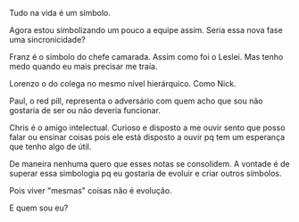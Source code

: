 
Tudo na vida é um símbolo. 

Agora estou simbolizando um pouco a equipe assim.  Seria essa nova fase uma sincronicidade?


Franz é o símbolo do chefe camarada. Assim como  foi o Leslei. Mas tenho medo quando eu mais precisar me traía. 

Lorenzo o do colega no mesmo nível hierárquico. Como Nick.

Paul, o red pill, representa o adversário com quem acho que sou não gostaria de ser ou não deveria funcionar.


Chris é o amigo intelectual. Curioso e disposto a me ouvir sento que posso falar ou ensinar coisas pois ele está disposto a ouvir pq tem um esperança que tenho algo de útil.


De maneira nenhuma quero que esses notas se consolidem. A vontade é de superar essa simbologia pq eu gostaria de evoluir e criar outros símbolos. 


Pois viver "mesmas" coisas não é evolução. 


E quem sou eu? 